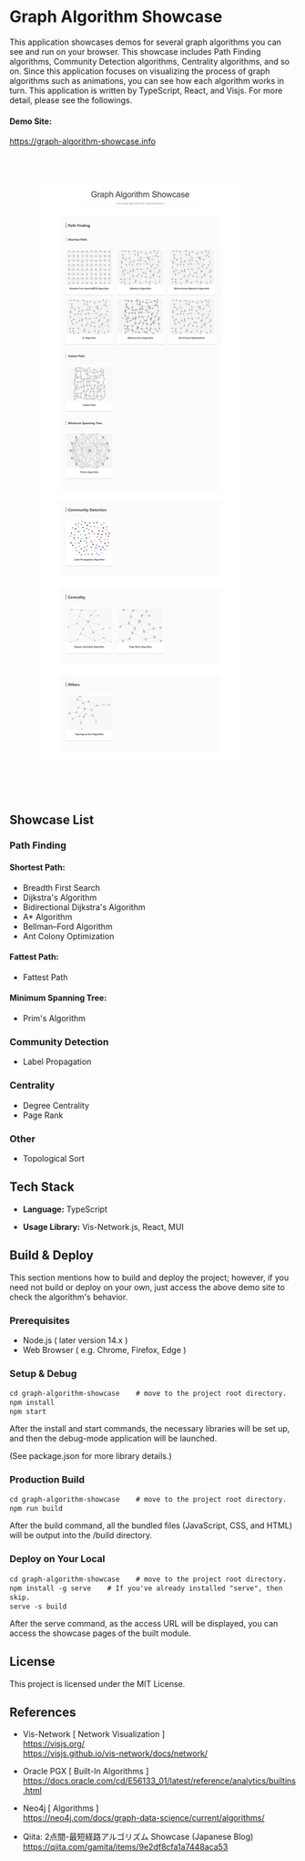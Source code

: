 # Graph Algorithm Showcase
This application showcases demos for several graph algorithms you can see and run on your browser. This showcase includes Path Finding algorithms, Community Detection algorithms, Centrality algorithms, and so on. Since this application focuses on visualizing the process of graph algorithms such as animations, you can see how each algorithm works in turn. This application is written by TypeScript, React, and Visjs. For more detail, please see the followings.

#### Demo Site:
https://graph-algorithm-showcase.info

<img src="./src/assets/showcase.jpeg" style="margin: 50px;">


## Showcase List

### Path Finding
#### Shortest Path:
- Breadth First Search
- Dijkstra's Algorithm
- Bidirectional Dijkstra's Algorithm
- A* Algorithm
- Bellman–Ford Algorithm
- Ant Colony Optimization

#### Fattest Path:
- Fattest Path

#### Minimum Spanning Tree:
- Prim's Algorithm

### Community Detection
- Label Propagation

### Centrality
- Degree Centrality
- Page Rank

### Other
- Topological Sort


## Tech Stack
- **Language:** TypeScript

- **Usage Library:** Vis-Network.js, React, MUI


## Build & Deploy

This section mentions how to build and deploy the project; however, if you need not build or deploy on your own, just access the above demo site to check the algorithm's behavior.


### Prerequisites 
- Node.js  ( later version 14.x )
- Web Browser ( e.g. Chrome, Firefox, Edge )

### Setup & Debug

``` 
cd graph-algorithm-showcase    # move to the project root directory.
npm install
npm start
```
After the install and start commands, the necessary libraries will be set up, and then the debug-mode application will be launched. 

(See package.json for more library details.)

### Production Build
``` 
cd graph-algorithm-showcase    # move to the project root directory.
npm run build
```
After the build command, all the bundled files (JavaScript, CSS, and HTML) will be output into the /build directory.

### Deploy on Your Local
``` 
cd graph-algorithm-showcase    # move to the project root directory.
npm install -g serve    # If you've already installed "serve", then skip.
serve -s build
```
After the serve command, as the access URL will be displayed, you can access the showcase pages of the built module.


## License
This project is licensed under the MIT License.



## References

- Vis-Network [ Network Visualization ]  
https://visjs.org/  
https://visjs.github.io/vis-network/docs/network/  

- Oracle PGX [ Built-In Algorithms ]  
https://docs.oracle.com/cd/E56133_01/latest/reference/analytics/builtins.html  

- Neo4j [ Algorithms ]  
https://neo4j.com/docs/graph-data-science/current/algorithms/  

- Qiita: 2点間-最短経路アルゴリズム Showcase (Japanese Blog)  
https://qiita.com/gamita/items/9e2df8cfa1a7448aca53
